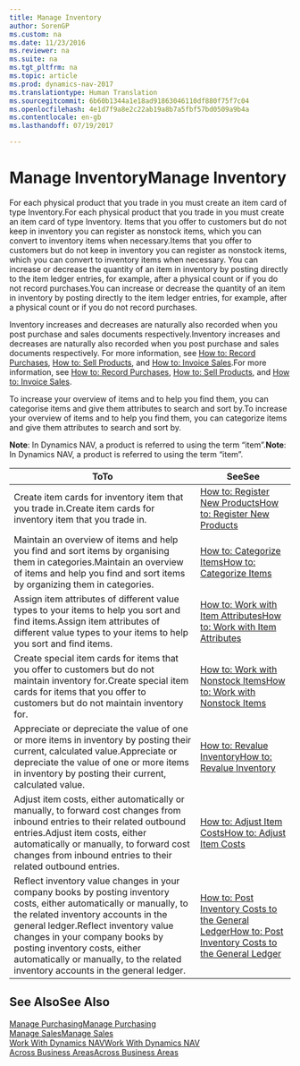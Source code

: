 ```yaml
---
title: Manage Inventory
author: SorenGP
ms.custom: na
ms.date: 11/23/2016
ms.reviewer: na
ms.suite: na
ms.tgt_pltfrm: na
ms.topic: article
ms.prod: dynamics-nav-2017
ms.translationtype: Human Translation
ms.sourcegitcommit: 6b60b1344a1e18ad91863046110df880f75f7c04
ms.openlocfilehash: 4e1d7f9a8e2c22ab19a8b7a5fbf57bd0509a9b4a
ms.contentlocale: en-gb
ms.lasthandoff: 07/19/2017

---
```


# <a name="manage-inventory"></a><span data-ttu-id="6753f-102">Manage Inventory</span><span class="sxs-lookup"><span data-stu-id="6753f-102">Manage Inventory</span></span>
<span data-ttu-id="6753f-103">For each physical product that you trade in you must create an item card of type Inventory.</span><span class="sxs-lookup"><span data-stu-id="6753f-103">For each physical product that you trade in you must create an item card of type Inventory.</span></span> <span data-ttu-id="6753f-104">Items that you offer to customers but do not keep in inventory you can register as nonstock items, which you can convert to inventory items when necessary.</span><span class="sxs-lookup"><span data-stu-id="6753f-104">Items that you offer to customers but do not keep in inventory you can register as nonstock items, which you can convert to inventory items when necessary.</span></span> <span data-ttu-id="6753f-105">You can increase or decrease the quantity of an item in inventory by posting directly to the item ledger entries, for example, after a physical count or if you do not record purchases.</span><span class="sxs-lookup"><span data-stu-id="6753f-105">You can increase or decrease the quantity of an item in inventory by posting directly to the item ledger entries, for example, after a physical count or if you do not record purchases.</span></span>

<span data-ttu-id="6753f-106">Inventory increases and decreases are naturally also recorded when you post purchase and sales documents respectively.</span><span class="sxs-lookup"><span data-stu-id="6753f-106">Inventory increases and decreases are naturally also recorded when you post purchase and sales documents respectively.</span></span> <span data-ttu-id="6753f-107">For more information, see [How to: Record Purchases](purchasing-how-record-purchases.md), [How to: Sell Products](sales-how-sell-products.md), and [How to: Invoice Sales](sales-how-invoice-sales.md).</span><span class="sxs-lookup"><span data-stu-id="6753f-107">For more information, see [How to: Record Purchases](purchasing-how-record-purchases.md), [How to: Sell Products](sales-how-sell-products.md), and [How to: Invoice Sales](sales-how-invoice-sales.md).</span></span>

<span data-ttu-id="6753f-108">To increase your overview of items and to help you find them, you can categorise items and give them attributes to search and sort by.</span><span class="sxs-lookup"><span data-stu-id="6753f-108">To increase your overview of items and to help you find them, you can categorize items and give them attributes to search and sort by.</span></span>   

<span data-ttu-id="6753f-109">**Note**: In Dynamics NAV, a product is referred to using the term “item”.</span><span class="sxs-lookup"><span data-stu-id="6753f-109">**Note**: In Dynamics NAV, a product is referred to using the term “item”.</span></span>

|<span data-ttu-id="6753f-110">To</span><span class="sxs-lookup"><span data-stu-id="6753f-110">To</span></span> |<span data-ttu-id="6753f-111">See</span><span class="sxs-lookup"><span data-stu-id="6753f-111">See</span></span> |
|---|----|
|<span data-ttu-id="6753f-112">Create item cards for inventory item that you trade in.</span><span class="sxs-lookup"><span data-stu-id="6753f-112">Create item cards for inventory item that you trade in.</span></span>|[<span data-ttu-id="6753f-113">How to: Register New Products</span><span class="sxs-lookup"><span data-stu-id="6753f-113">How to: Register New Products</span></span>](inventory-how-register-new-products.md)|
|<span data-ttu-id="6753f-114">Maintain an overview of items and help you find and sort items by organising them in categories.</span><span class="sxs-lookup"><span data-stu-id="6753f-114">Maintain an overview of items and help you find and sort items by organizing them in categories.</span></span>|[<span data-ttu-id="6753f-115">How to: Categorize Items</span><span class="sxs-lookup"><span data-stu-id="6753f-115">How to: Categorize Items</span></span>](inventory-how-categorize-items.md)|  
|<span data-ttu-id="6753f-116">Assign item attributes of different value types to your items to help you sort and find items.</span><span class="sxs-lookup"><span data-stu-id="6753f-116">Assign item attributes of different value types to your items to help you sort and find items.</span></span>|[<span data-ttu-id="6753f-117">How to: Work with Item Attributes</span><span class="sxs-lookup"><span data-stu-id="6753f-117">How to: Work with Item Attributes</span></span>](inventory-how-work-item-attributes.md)|
|<span data-ttu-id="6753f-118">Create special item cards for items that you offer to customers but do not maintain inventory for.</span><span class="sxs-lookup"><span data-stu-id="6753f-118">Create special item cards for items that you offer to customers but do not maintain inventory for.</span></span>|[<span data-ttu-id="6753f-119">How to: Work with Nonstock Items</span><span class="sxs-lookup"><span data-stu-id="6753f-119">How to: Work with Nonstock Items</span></span>](inventory-how-work-nonstock-items.md)|
|<span data-ttu-id="6753f-120">Appreciate or depreciate the value of one or more items in inventory by posting their current, calculated value.</span><span class="sxs-lookup"><span data-stu-id="6753f-120">Appreciate or depreciate the value of one or more items in inventory by posting their current, calculated value.</span></span>|[<span data-ttu-id="6753f-121">How to: Revalue Inventory</span><span class="sxs-lookup"><span data-stu-id="6753f-121">How to: Revalue Inventory</span></span>](inventory-how-revalue-inventory.md)|
|<span data-ttu-id="6753f-122">Adjust item costs, either automatically or manually, to forward cost changes from inbound entries to their related outbound entries.</span><span class="sxs-lookup"><span data-stu-id="6753f-122">Adjust item costs, either automatically or manually, to forward cost changes from inbound entries to their related outbound entries.</span></span>|[<span data-ttu-id="6753f-123">How to: Adjust Item Costs</span><span class="sxs-lookup"><span data-stu-id="6753f-123">How to: Adjust Item Costs</span></span>](inventory-how-adjust-item-costs.md)|
|<span data-ttu-id="6753f-124">Reflect inventory value changes in your company books by posting inventory costs, either automatically or manually, to the related inventory accounts in the general ledger.</span><span class="sxs-lookup"><span data-stu-id="6753f-124">Reflect inventory value changes in your company books by posting inventory costs, either automatically or manually, to the related inventory accounts in the general ledger.</span></span>|[<span data-ttu-id="6753f-125">How to: Post Inventory Costs to the General Ledger</span><span class="sxs-lookup"><span data-stu-id="6753f-125">How to: Post Inventory Costs to the General Ledger</span></span>](inventory-how-post-inventory-cost-gl.md)|

## <a name="see-also"></a><span data-ttu-id="6753f-126">See Also</span><span class="sxs-lookup"><span data-stu-id="6753f-126">See Also</span></span>  
[<span data-ttu-id="6753f-127">Manage Purchasing</span><span class="sxs-lookup"><span data-stu-id="6753f-127">Manage Purchasing</span></span>](purchasing-manage-purchasing.md)  
[<span data-ttu-id="6753f-128">Manage Sales</span><span class="sxs-lookup"><span data-stu-id="6753f-128">Manage Sales</span></span>](sales-manage-sales.md)  
[<span data-ttu-id="6753f-129">Work With Dynamics NAV</span><span class="sxs-lookup"><span data-stu-id="6753f-129">Work With Dynamics NAV</span></span>](ui-work-product.md)  
[<span data-ttu-id="6753f-130">Across Business Areas</span><span class="sxs-lookup"><span data-stu-id="6753f-130">Across Business Areas</span></span>](ui-across-business-areas.md)

